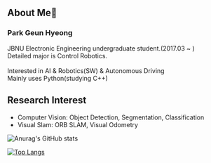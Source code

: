 ## About Me👋
### Park Geun Hyeong
JBNU Electronic Engineering undergraduate student.(2017.03 ~ )
<br>Detailed major is Control Robotics.</br>
<br>Interested in AI & Robotics(SW) & Autonomous Driving </br>
Mainly uses Python(studying C++)

## Research Interest
- Computer Vision: Object Detection, Segmentation, Classification
- Visual Slam: ORB SLAM, Visual Odometry

![Anurag's GitHub stats](https://github-readme-stats.vercel.app/api?username=park-geun-hyeong&show_icons=true&theme=radical)

[![Top Langs](https://github-readme-stats.vercel.app/api/top-langs/?username=park-geun-hyeong&hide=jupyter%20notebook&exclude_repo=ORB_SLAM2_MRCNN&layout=compact)](https://github.com/park-geun-hyeong/github-readme-stats)
<!--
**park-geun-hyeong/park-geun-hyeong** is a ✨ _special_ ✨ repository because its `README.md` (this file) appears on your GitHub profile.

Here are some ideas to get you started:

- 🔭 I’m currently working on ...
- 🌱 I’m currently learning ...
- 👯 I’m looking to collaborate on ...
- 🤔 I’m looking for help with ...
- 💬 Ask me about ...
- 📫 How to reach me: ...
- 😄 Pronouns: ...
- ⚡ Fun fact: ...
-->

